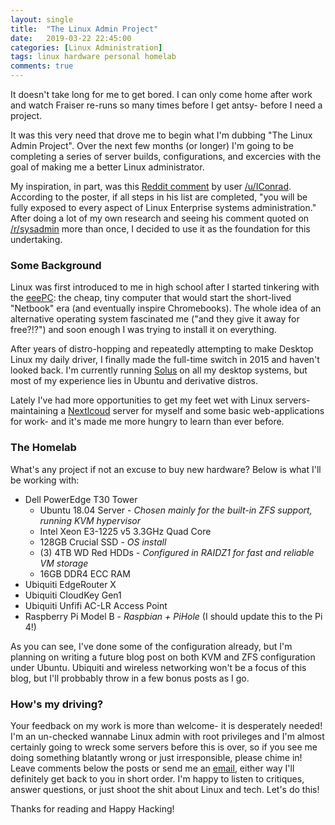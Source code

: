 ```yaml
---
layout: single
title:  "The Linux Admin Project"
date:   2019-03-22 22:45:00
categories: [Linux Administration]
tags: linux hardware personal homelab
comments: true
---
```


It doesn't take long for me to get bored. I can only come home after work and watch Fraiser re-runs so many times before I get antsy- before I need a project.  

It was this very need that drove me to begin what I'm dubbing "The Linux Admin Project". Over the next few months (or longer) I'm going to be completing a series of server builds, configurations, and excercies with the goal of making me a better Linux administrator.  

My inspiration, in part, was this [Reddit comment](https://www.reddit.com/r/linuxadmin/comments/2s924h/how_did_you_get_your_start/cnnw1ma?utm_source=share&utm_medium=web2x) by user [/u/IConrad](https://www.reddit.com/user/IConrad). According to the poster, if all steps in his list are completed, "you will be fully exposed to every aspect of Linux Enterprise systems administration." After doing a lot of my own research and seeing his comment quoted on [/r/sysadmin](https://reddit.com/r/sysadmin) more than once, I decided to use it as the foundation for this undertaking. 

### Some Background

Linux was first introduced to me in high school after I started tinkering with the [eeePC](https://en.wikipedia.org/wiki/Asus_Eee_PC): the cheap, tiny computer that would start the short-lived "Netbook" era (and eventually inspire Chromebooks). The whole idea of an alternative operating system fascinated me ("and they give it away for free?!?") and soon enough I was trying to install it on everything.  

After years of distro-hopping and repeatedly attempting to make Desktop Linux my daily driver, I finally made the full-time switch in 2015 and haven't looked back. I'm currently running [Solus](https://getsol.us/home/) on all my desktop systems, but most of my experience lies in Ubuntu and derivative distros. 

Lately I've had more opportunities to get my feet wet with Linux servers- maintaining a [Nextlcoud](https://nextcloud.com/) server for myself and some basic web-applications for work- and it's made me more hungry to learn than ever before.  

### The Homelab

What's any project if not an excuse to buy new hardware? Below is what I'll be working with:

  * Dell PowerEdge T30 Tower
    * Ubuntu 18.04 Server - *Chosen mainly for the built-in ZFS support, running KVM hypervisor*
    * Intel Xeon E3-1225 v5 3.3GHz Quad Core
    * 128GB Crucial SSD - *OS install*
    * (3) 4TB WD Red HDDs - *Configured in RAIDZ1 for fast and reliable VM storage*
    * 16GB DDR4 ECC RAM
  * Ubiquiti EdgeRouter X
  * Ubiquiti CloudKey Gen1
  * Ubiquiti Unfifi AC-LR Access Point
  * Raspberry Pi Model B - *Raspbian + PiHole* (I should update this to the Pi 4!)

As you can see, I've done some of the configuration already, but I'm planning on writing a future blog post on both KVM and ZFS configuration under Ubuntu. Ubiquiti and wireless networking won't be a focus of this blog, but I'll probbably throw in a few bonus posts as I go.  

### How's my driving?

Your feedback on my work is more than welcome- it is desperately needed! I'm an un-checked wannabe Linux admin with root privileges and I'm almost certainly going to wreck some servers before this is over, so if you see me doing something blatantly wrong or just irresponsible, please chime in! Leave comments below the posts or send me an [email](mailto:ray@raylyon.net), either way I'll definitely get back to you in short order. I'm happy to listen to critiques, answer questions, or just shoot the shit about Linux and tech. Let's do this!

Thanks for reading and Happy Hacking!

